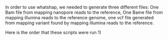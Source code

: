 In order to use whatshap, we needed to generate three different files: One Bam file from mapping nanopore reads to the reference, 
One Bame file from mapping illumina reads to the reference genome,
one vcf file generated from mapping variant found by mapping illumina reads to the reference.

Here is the order that these scripts were run
1)

